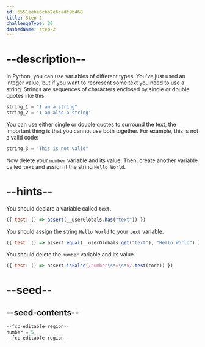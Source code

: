 ```yaml
---
id: 6551eebe6cbb2e6cadf9b468
title: Step 2
challengeType: 20
dashedName: step-2
---
```


# --description--

In Python, you can use variables of different types. You've just used an integer value, but if you want to represent some text you need to use a string. Strings are sequences of characters enclosed by single or double quotes like this:

```py
string_1 = "I am a string"
string_2 = 'I am also a string'
```

You can use either single or double quotes to surround the text, the important thing is that you cannot use both together. For example, this is not a valid code:

```py
string_3 = 'This is not valid"
```

Now delete your `number` variable and its value. Then, create another variable called `text` and assign it the string `Hello World`.

# --hints--

You should declare a variable called `text`.

```js
({ test: () => assert(__userGlobals.has("text")) })
```

You should assign the string `Hello World` to your `text` variable.

```js
({ test: () => assert.equal(__userGlobals.get("text"), "Hello World") })
```

You should delete the `number` variable and its value.

```js
({ test: () => assert.isFalse(/number\s*=\s*5/.test(code)) })
```

# --seed--

## --seed-contents--

```py
--fcc-editable-region--
number = 5
--fcc-editable-region--
```
